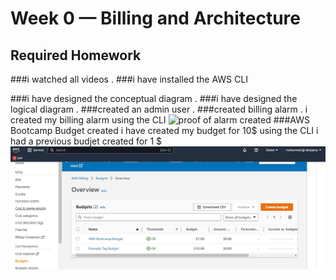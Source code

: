 # Week 0 — Billing and Architecture


## Required Homework 

###i watched all videos .
###i have installed the AWS CLI 

###i have designed the conceptual diagram .
###i have designed the logical diagram .
###created an admin user .
###created billing alarm .
i created my billing alarm using the CLI 
![proof of alarm created](assets/assets/proof%20of%20alarm%20created.JPG)
###AWS Bootcamp Budget created
i have created my budget for 10$ using the CLI
i had a previous budjet created for 1 $
![proof of budget created](assets/proof%20of%20Budget%20created.JPG)
###

